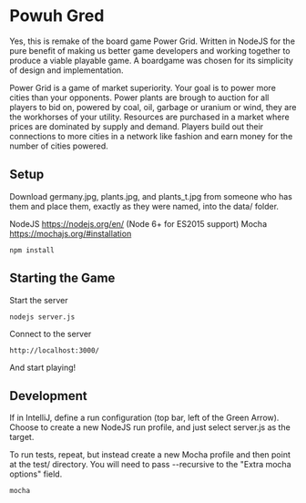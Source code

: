 Powuh Gred
===========

Yes, this is remake of the board game Power Grid. Written in NodeJS for the pure
benefit of making us better game developers and working together to produce a
viable playable game. A boardgame was chosen for its simplicity of design and
implementation.

Power Grid is a game of market superiority. Your goal is to power more cities
than your opponents. Power plants are brough to auction for all players to bid
on, powered by coal, oil, garbage or uranium or wind, they are the workhorses of
your utility.  Resources are purchased in a market where prices are dominated by
supply and demand.  Players build out their connections to more cities in a
network like fashion and earn money for the number of cities powered.

Setup
-----

Download germany.jpg, plants.jpg, and plants_t.jpg from someone who has them
and place them, exactly as they were named, into the data/ folder.

NodeJS https://nodejs.org/en/ (Node 6+ for ES2015 support)
Mocha https://mochajs.org/#installation

	npm install

Starting the Game
-----------------

Start the server

	nodejs server.js
	
Connect to the server

	http://localhost:3000/
	
And start playing!	


Development
------------

If in IntelliJ, define a run configuration (top bar, left of the Green Arrow).
Choose to create a new NodeJS run profile, and just select server.js as the target.

To run tests, repeat, but instead create a new Mocha profile and then point at the test/ directory. You will need to
pass --recursive to the "Extra mocha options" field.

	mocha
	